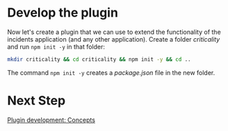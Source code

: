 

# Develop the plugin

Now let's create a plugin that we can use to extend the functionality of the incidents application (and any other application).
Create a folder _criticality_ and run `npm init -y` in that folder:

```sh
mkdir criticality && cd criticality && npm init -y && cd ..
```

The command `npm init -y` creates a _package.json_ file in the new folder.

# Next Step

[Plugin development: Concepts](./2_concepts.md)
